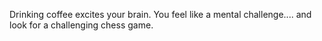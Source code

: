 Drinking coffee excites your brain.
You feel like a mental challenge....
and look for a challenging chess game.
